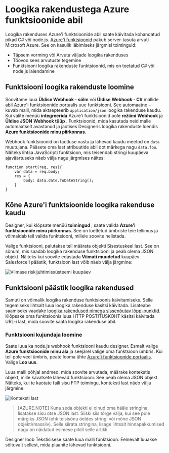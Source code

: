 <properties
   pageTitle="Loogika rakendustega Azure funktsioonide abil | Microsoft Azure'i"
   description="Vaadake, kuidas loogika rakenduste Azure funktsioonide kasutamine"
   services="logic-apps,functions"
   documentationCenter=".net,nodejs,java"
   authors="jeffhollan"
   manager="dwrede"
   editor=""/>

<tags
   ms.service="logic-apps"
   ms.devlang="multiple"
   ms.topic="article"
   ms.tgt_pltfrm="na"
   ms.workload="integration"
   ms.date="10/18/2016"
   ms.author="jehollan"/>

# <a name="using-azure-functions-with-logic-apps"></a>Loogika rakendustega Azure funktsioonide abil

Loogika rakenduses Azure'i funktsioonide abil saate käivitada kohandatud pikad C# või node.js.  [Azure'i funktsioonid](../azure-functions/functions-overview.md) pakub server-tasuta arvuti Microsoft Azure. See on kasulik läbimiseks järgmisi toiminguid:

* Täpsem vorming või Arvuta väljade loogika rakenduses
* Töövoo sees arvutuste tegemine
* Funktsiooni loogika rakenduste funktsioonid, mis on toetatud C# või node.js laiendamine

## <a name="create-a-function-for-logic-apps"></a>Funktsiooni loogika rakenduste loomine

Soovitame luua **Üldise Webhook - sõlm** või **Üldise Webhook - C#** mallide abil Azure'i funktsioonide portaalis uue funktsiooni. See automaatne – kuvab malli, mida aktsepteerib `application/json` loogika rakenduse kaudu.  Kui valite menüü **integreerida** Azure'i funktsioonid pole **režiimi** **Webhook** ja **Üldise JSON** **Webhook tüüp** .  Funktsioonid, mida kasutada neid malle automaatselt avastanud ja jaotises Designeris loogika rakenduste loendis **Azure funktsioonide minu piirkonnas.**

Webhook funktsioonid on taotluse vastu ja lähevad kaudu meetod on `data` muutujana. Pääsete oma last atribuutide abil dot märkega nagu `data.foo`.  Näiteks lihtsa JavaScripti funktsioon, mis teisendab stringi kuupäeva ajaväärtuseks näeb välja nagu järgmises näites:

```
function start(req, res){
    var data = req.body;
    res = {
        body: data.date.ToDateString();
    }
}
```

## <a name="call-azure-functions-from-a-logic-app"></a>Kõne Azure'i funktsioonide loogika rakenduse kaudu

Designer, kui klõpsate menüü **toimingud** , saate valida **Azure'i funktsioonide minu piirkonnas**.  See on loetletud ümbriste teie tellimus ja võimaldab teil valida funktsiooni, millele soovite helistada.  

Valige funktsiooni, palutakse teil määrata objekti Sisestuskeel last. See on sõnum, mis saadab loogika rakenduse funktsiooni ja peab olema JSON objekt. Näiteks kui soovite edastada **Viimati muudetud** kuupäev Salesforce'i päästik, funktsioon last võib näeb välja järgmine:

![Viimase riskijuhtimissüsteemi kuupäev][1]

## <a name="trigger-logic-apps-from-a-function"></a>Funktsiooni päästik loogika rakendused

Samuti on võimalik loogika rakenduse funktsioonis käivitamiseks.  Selle tegemiseks lihtsalt luua loogika rakenduse käsitsi käivitada. Lisateabe saamiseks vaadake [loogika rakendused nimega sissenõutav lõpp-punktid](app-service-logic-http-endpoint.md).  Klõpsake oma funktsioonis luua HTTP POSTITUSKOHT käsitsi käivitada URL-i last, mida soovite saata loogika rakenduse abil.

### <a name="create-a-function-from-the-designer"></a>Funktsiooni kujundaja loomine

Saate luua ka node.js webhook funktsiooni kaudu designer. Esmalt valige **Azure funktsioonide minu ala** ja seejärel valige oma funktsioon ümbris.  Kui teil pole veel ümbris, peate looma ühte [Azure'i funktsioonide portaalis](https://functions.azure.com/signin). Valige **Loo uus**.  

Luua malli põhjal andmed, mida soovite arvutada, määrake kontekstis objekt, mille kavatsete lähevad funktsiooni. See peab olema JSON objekt. Näiteks, kui te kaotate faili sisu FTP toimingu, konteksti last näeb välja järgmine:

![Konteksti last][2]

>[AZURE.NOTE] Kuna seda objekti ei olnud oma hääle stringina, lisatakse sisu otse JSON last. Siiski siis tõrge välja, kui see pole märgiks JSON (ehk teisisõnu öeldes stringi või mõne JSON objekti/massiiv). Selle siirata stringina, lisage lihtsalt hinnapakkumised nagu on näidatud esimese pildil selle artikli.

Designer loob Tekstisisese saate luua malli funktsioon. Eelnevalt luuakse sõltuvalt sellest, mida plaanite lähevad funktsiooni.




<!--Image references-->
[1]: ./media/app-service-logic-azure-functions/callFunction.png
[2]: ./media/app-service-logic-azure-functions/createFunction.png
